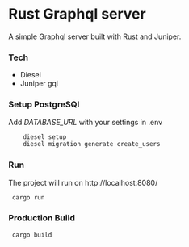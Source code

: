 # Rust Graphql server

A simple Graphql server built with Rust and Juniper.


### Tech

- Diesel
- Juniper gql

### Setup PostgreSQl

Add *DATABASE_URL* with your settings in .env

```sh
    diesel setup    
    diesel migration generate create_users
```

### Run

The project will run on http://localhost:8080/

```sh
 cargo run
```

### Production Build

```sh
 cargo build
```

